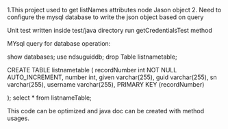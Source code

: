 1.This project used to get listNames attributes node Jason object
2. Need to configure the mysql database to write the json object based on query

Unit test written inside test/java directory run getCredentialsTest method

MYsql query for database operation:

show databases;
use ndsuguiddb;
drop Table listnametable;

CREATE TABLE listnametable (
recordNumber int NOT NULL AUTO_INCREMENT,
number int,
given varchar(255),
guid varchar(255),
sn varchar(255),
username varchar(255),
PRIMARY KEY (recordNumber)

);
select * from listnameTable;

This code can be optimized and java doc can be created with method usages.